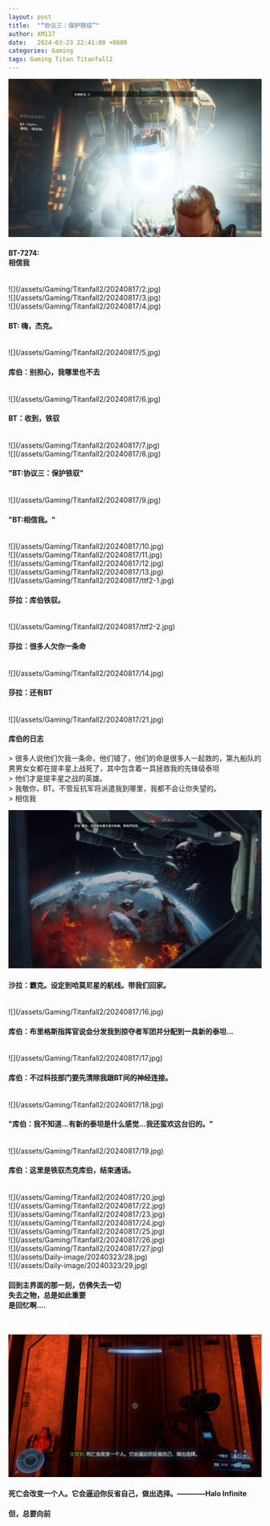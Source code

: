 ```yaml
---
layout: post
title:  "“协议三：保护铁驭”"
author: XM137
date:   2024-03-23 22:41:00 +0800
categories: Gaming
tags: Gaming Titan Titanfall2
---
```



![](/assets/Gaming/Titanfall2/20240817/1.jpg)
<h4> BT-7274: <br>相信我</h4> <br>
![](/assets/Gaming/Titanfall2/20240817/2.jpg)<br>
![](/assets/Gaming/Titanfall2/20240817/3.jpg)<br>
![](/assets/Gaming/Titanfall2/20240817/4.jpg)<br>
<h4>BT: 嗨，杰克。</h4> <br>
![](/assets/Gaming/Titanfall2/20240817/5.jpg)
<h4>库伯：别担心，我哪里也不去</h4> <br>
![](/assets/Gaming/Titanfall2/20240817/6.jpg)
<h4>BT：收到，铁驭</h4> <br>
![](/assets/Gaming/Titanfall2/20240817/7.jpg)<br>
![](/assets/Gaming/Titanfall2/20240817/8.jpg)
<h4> "BT:协议三：保护铁驭" </h4> <br>
![](/assets/Gaming/Titanfall2/20240817/9.jpg)
<h4>"BT:相信我。"</h4> <br>
![](/assets/Gaming/Titanfall2/20240817/10.jpg)<br>
![](/assets/Gaming/Titanfall2/20240817/11.jpg)<br>
![](/assets/Gaming/Titanfall2/20240817/12.jpg)<br>
![](/assets/Gaming/Titanfall2/20240817/13.jpg)<br>
![](/assets/Gaming/Titanfall2/20240817/ttf2-1.jpg)
<h4>莎拉：库伯铁驭。</h4> <br>
![](/assets/Gaming/Titanfall2/20240817/ttf2-2.jpg)
<h4>莎拉：很多人欠你一条命</h4> <br>
![](/assets/Gaming/Titanfall2/20240817/14.jpg)
<h4>莎拉：还有BT</h4> <br>
![](/assets/Gaming/Titanfall2/20240817/21.jpg)
<h4> 库伯的日志 </h4>
> 很多人说他们欠我一条命，他们错了，他们的命是很多人一起救的，第九船队的男男女女都在提丰星上战死了，其中包含着一具拯救我的先锋级泰坦 <br> 
> 他们才是提丰星之战的英雄。<br>
> 我敬你，BT。不管反抗军将派遣我到哪里，我都不会让你失望的。<br>
> 相信我 <br>

![](/assets/Gaming/Titanfall2/20240817/15.jpg)
<h4>沙拉：霸克。设定到哈莫尼星的航线。带我们回家。</h4> <br>
![](/assets/Gaming/Titanfall2/20240817/16.jpg)
<h4>库伯：布里格斯指挥官说会分发我到掠夺者军团并分配到一具新的泰坦...</h4><br>
![](/assets/Gaming/Titanfall2/20240817/17.jpg)
<h4>库伯：不过科技部门要先清除我跟BT间的神经连接。</h4><br>
![](/assets/Gaming/Titanfall2/20240817/18.jpg)
<h4>"库伯：我不知道...有新的泰坦是什么感觉...我还蛮欢这台旧的。"</h4> <br>
![](/assets/Gaming/Titanfall2/20240817/19.jpg)
<h4>库伯：这里是铁驭杰克库伯，结束通话。</h4> <br>
![](/assets/Gaming/Titanfall2/20240817/20.jpg)<br>
![](/assets/Gaming/Titanfall2/20240817/22.jpg)<br>
![](/assets/Gaming/Titanfall2/20240817/23.jpg)<br>
![](/assets/Gaming/Titanfall2/20240817/24.jpg)<br>
![](/assets/Gaming/Titanfall2/20240817/25.jpg)<br>
![](/assets/Gaming/Titanfall2/20240817/26.jpg)<br>
![](/assets/Gaming/Titanfall2/20240817/27.jpg)<br>
![](/assets/Daily-image/20240323/28.jpg)<br>
![](/assets/Daily-image/20240323/29.jpg)

#### 回到主界面的那一刻，仿佛失去一切<br> 失去之物，总是如此重要<br> 是回忆啊....<br> 
<br>

![](/assets/Daily-image/20240323/0502.jpg)
#### 死亡会改变一个人。它会逼迫你反省自己，做出选择。————Halo Infinite <br>
#### 但，总要向前<br>